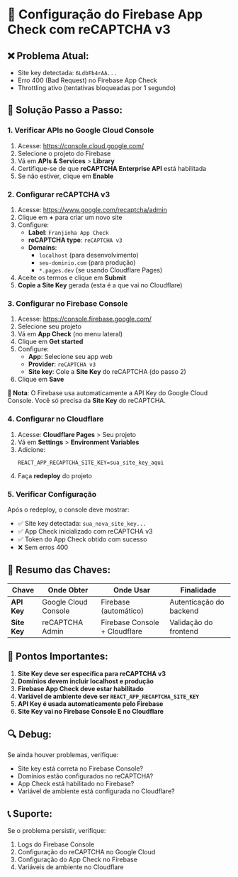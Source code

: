 # 🔐 Configuração do Firebase App Check com reCAPTCHA v3

## ❌ **Problema Atual:**
- Site key detectada: `6LdbFb4rAA...`
- Erro 400 (Bad Request) no Firebase App Check
- Throttling ativo (tentativas bloqueadas por 1 segundo)

## 🔧 **Solução Passo a Passo:**

### 1. **Verificar APIs no Google Cloud Console**

1. Acesse: https://console.cloud.google.com/
2. Selecione o projeto do Firebase
3. Vá em **APIs & Services** > **Library**
4. Certifique-se de que **reCAPTCHA Enterprise API** está habilitada
5. Se não estiver, clique em **Enable**

### 2. **Configurar reCAPTCHA v3**

1. Acesse: https://www.google.com/recaptcha/admin
2. Clique em **+** para criar um novo site
3. Configure:
   - **Label**: `Franjinha App Check`
   - **reCAPTCHA type**: `reCAPTCHA v3`
   - **Domains**: 
     - `localhost` (para desenvolvimento)
     - `seu-dominio.com` (para produção)
     - `*.pages.dev` (se usando Cloudflare Pages)
4. Aceite os termos e clique em **Submit**
5. **Copie a Site Key** gerada (esta é a que vai no Cloudflare)

### 3. **Configurar no Firebase Console**

1. Acesse: https://console.firebase.google.com/
2. Selecione seu projeto
3. Vá em **App Check** (no menu lateral)
4. Clique em **Get started**
5. Configure:
   - **App**: Selecione seu app web
   - **Provider**: `reCAPTCHA v3`
   - **Site key**: Cole a **Site Key** do reCAPTCHA (do passo 2)
6. Clique em **Save**

**📝 Nota**: O Firebase usa automaticamente a API Key do Google Cloud Console. Você só precisa da **Site Key** do reCAPTCHA.

### 4. **Configurar no Cloudflare**

1. Acesse: **Cloudflare Pages** > Seu projeto
2. Vá em **Settings** > **Environment Variables**
3. Adicione:
   ```
   REACT_APP_RECAPTCHA_SITE_KEY=sua_site_key_aqui
   ```
4. Faça **redeploy** do projeto

### 5. **Verificar Configuração**

Após o redeploy, o console deve mostrar:
- ✅ Site key detectada: `sua_nova_site_key...`
- ✅ App Check inicializado com reCAPTCHA v3
- ✅ Token do App Check obtido com sucesso
- ❌ Sem erros 400

## 🔑 **Resumo das Chaves:**

| Chave | Onde Obter | Onde Usar | Finalidade |
|-------|------------|-----------|------------|
| **API Key** | Google Cloud Console | Firebase (automático) | Autenticação do backend |
| **Site Key** | reCAPTCHA Admin | Firebase Console + Cloudflare | Validação do frontend |

## 🚨 **Pontos Importantes:**

1. **Site Key deve ser específica para reCAPTCHA v3**
2. **Domínios devem incluir localhost e produção**
3. **Firebase App Check deve estar habilitado**
4. **Variável de ambiente deve ser `REACT_APP_RECAPTCHA_SITE_KEY`**
5. **API Key é usada automaticamente pelo Firebase**
6. **Site Key vai no Firebase Console E no Cloudflare**

## 🔍 **Debug:**

Se ainda houver problemas, verifique:
- Site key está correta no Firebase Console?
- Domínios estão configurados no reCAPTCHA?
- App Check está habilitado no Firebase?
- Variável de ambiente está configurada no Cloudflare?

## 📞 **Suporte:**

Se o problema persistir, verifique:
1. Logs do Firebase Console
2. Configuração do reCAPTCHA no Google Cloud
3. Configuração do App Check no Firebase
4. Variáveis de ambiente no Cloudflare
